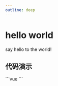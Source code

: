 ```yaml
---
outline: deep
---
```


# hello world

say hello to the world!

## 代码演示

<script setup>
import { HelloWorld } from '../../components'
</script>

<HelloWorld />
```vue
<script setup>
import { HelloWorld } from '../../components'
</script>

<HelloWorld />
```

